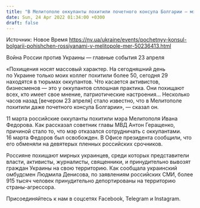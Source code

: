 ```yaml
---
title: "В Мелитополе оккупанты похитили почетного консула Болгарии — мэр"
date: Sun, 24 Apr 2022 01:34:00 +0300
draft: false
---
```

Источник: Новое Время https://nv.ua/ukraine/events/pochetnyy-konsul-bolgarii-pohishchen-rossiyanami-v-melitopole-mer-50236413.html


 Война России против Украины — главные события 23 апреля

«Похищения носят массовый характер. На сегодняшний день по Украине только моих коллег похитили более 50, сегодня 29 находятся в тюрьмах оккупантов. Что касается активистов, бизнесменов — это у оккупантов сплошная практика. Они похищают всех, кто имеет свое мнение, патриотические настроения… Несколько часов назад [вечером 23 апреля] стало известно, что в Мелитополе похитили даже почетного консула Болгарии», — сказал он.

11 марта российские оккупанты похитили мэра Мелитополя Ивана Федорова. Как рассказал советник главы МВД Антон Геращенко, причиной стало то, что мэр отказался сотрудничать с оккупантами. 16 марта Федоров был освобожден. В Офисе президента сообщили, что его обменяли на девятерых пленных российских срочников.

Россияне похищают мирных украинцев, среди которых представители власти, активисты, журналисты, священники, и принудительно вывозят граждан Украины на свою территорию. Как сообщала украинский омбудсмен Людмила Денисова, по заявлениям российских СМИ, более 915 тысяч человек принудительно депортированы на территорию страны-агрессора.

Присоединяйтесь к нам в соцсетях Facebook, Telegram и Instagram.

